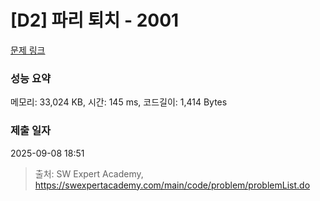 # [D2] 파리 퇴치 - 2001 

[문제 링크](https://swexpertacademy.com/main/code/problem/problemDetail.do?contestProbId=AV5PzOCKAigDFAUq) 

### 성능 요약

메모리: 33,024 KB, 시간: 145 ms, 코드길이: 1,414 Bytes

### 제출 일자

2025-09-08 18:51



> 출처: SW Expert Academy, https://swexpertacademy.com/main/code/problem/problemList.do